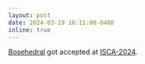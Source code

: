 ```yaml
---
layout: post
date: 2024-03-19 16:11:00-0400
inline: true
---
```


[Bosehedral](https://assets.amazon.science/d0/86/415bb69a4cdcab4caab505a7db9d/bosehedral-compiler-optimization-for-bosonic-quantum-computing.pdf) got accepted at [ISCA-2024](https://iscaconf.org/isca2024/).
